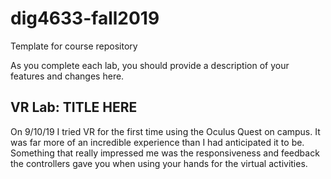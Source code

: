 # dig4633-fall2019
Template for course repository

As you complete each lab, you should provide a description of your features and changes here.

## VR Lab: TITLE HERE

On 9/10/19 I tried VR for the first time using the Oculus Quest on campus. It was far more of an incredible experience than I had anticipated it to be. Something that really impressed me was the responsiveness and feedback the controllers gave you when using your hands for the virtual activities.
